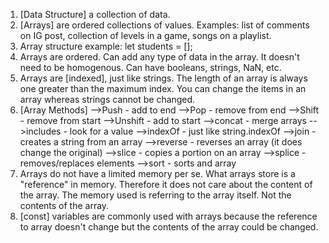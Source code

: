 1. [Data Structure] a collection of data.
2. [Arrays] are ordered collections of values. Examples: list of comments on IG post, collection of levels in a game, songs on a playlist. 
3. Array structure example: let students = [];
4. Arrays are ordered. Can add any type of data in the array. It doesn't need to be homogenous. Can have booleans, strings, NaN, etc. 
5. Arrays are [indexed], just like strings. The length of an array is always one greater than the maximum index. You can change the items in an array whereas strings cannot be changed. 
6. [Array Methods]
	-->Push - add to end
	-->Pop - remove from end
	-->Shift - remove from start
	-->Unshift - add to start
	-->concat - merge arrays
	-->includes - look for a value
	-->indexOf - just like string.indexOf
	-->join - creates a string from an array
	-->reverse - reverses an array (it does change the original)
	-->slice - copies a portion on an array
	-->splice - removes/replaces elements
	-->sort - sorts and array
7. Arrays do not have a limited memory per se. What arrays store is a "reference" in memory. Therefore it does not care about the content of the array. The memory used is referring to the array itself. Not the contents of the array. 
8. [const] variables are commonly used with arrays because the reference to array doesn't change but the contents of the array could be changed. 